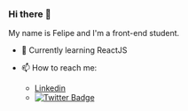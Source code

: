 ### Hi there 👋

My name is Felipe and I'm a front-end student.

- 🌱 Currently learning ReactJS

- 📫 How to reach me:
  - [Linkedin](https://www.linkedin.com/in/felipe-sander-panisson-641195161/)
  - [![Twitter Badge](https://img.shields.io/badge/-@Fe__SPanisson-1ca0f1?style=flat-square&labelColor=1ca0f1&logo=twitter&logoColor=white&link=https://twitter.com/Fe_SPanisson)](https://twitter.com/Fe_SPanisson)

<!--
**felipesanderp/felipesanderp** is a ✨ _special_ ✨ repository because its `README.md` (this file) appears on your GitHub profile.

Here are some ideas to get you started:

- 🔭 I’m currently working on ...
- 🌱 I’m currently learning ...
- 👯 I’m looking to collaborate on ...
- 🤔 I’m looking for help with ...
- 💬 Ask me about ...
- 📫 How to reach me: ...
- 😄 Pronouns: ...
- ⚡ Fun fact: ...
-->
